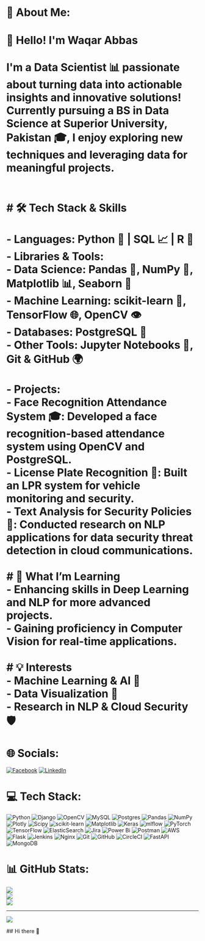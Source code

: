 # 💫 About Me:
# 👋 Hello! I'm Waqar Abbas<br><br>I'm a **Data Scientist** 📊 passionate about turning data into actionable insights and innovative solutions! Currently pursuing a **BS in Data Science at Superior University, Pakistan** 🎓, I enjoy exploring new techniques and leveraging data for meaningful projects. <br><br><br># 🛠️ Tech Stack & Skills<br><br>- **Languages**: Python 🐍 | SQL 📈 | R 📐<br>- **Libraries & Tools**: <br>    - Data Science: Pandas 🐼, NumPy 🔢, Matplotlib 📊, Seaborn 🌈<br>    - Machine Learning: scikit-learn 🤖, TensorFlow 🌐, OpenCV 👁️<br>    - Databases: PostgreSQL 🐘<br>    - Other Tools: Jupyter Notebooks 📒, Git & GitHub 🌍<br><br>- **Projects**:<br>    - **Face Recognition Attendance System** 🎓: Developed a face recognition-based attendance system using OpenCV and PostgreSQL.<br>    - **License Plate Recognition** 🚗: Built an LPR system for vehicle monitoring and security.<br>    - **Text Analysis for Security Policies** 🔐: Conducted research on NLP applications for data security threat detection in cloud communications.<br><br># 🌱 What I’m Learning<br>- Enhancing skills in **Deep Learning** and **NLP** for more advanced projects.<br>- Gaining proficiency in **Computer Vision** for real-time applications.<br><br># 💡 Interests<br>- **Machine Learning** & **AI** 🤖<br>- **Data Visualization** 🎨<br>- **Research** in NLP & Cloud Security 🛡️


# 🌐 Socials:
[![Facebook](https://img.shields.io/badge/Facebook-%231877F2.svg?logo=Facebook&logoColor=white)](https://facebook.com/waqar.abbas.7359) [![LinkedIn](https://img.shields.io/badge/LinkedIn-%230077B5.svg?logo=linkedin&logoColor=white)](https://linkedin.com/in/waqar-abbas-321594279) 

# 💻 Tech Stack:
![Python](https://img.shields.io/badge/python-3670A0?style=for-the-badge&logo=python&logoColor=ffdd54) ![Django](https://img.shields.io/badge/django-%23092E20.svg?style=for-the-badge&logo=django&logoColor=white) ![OpenCV](https://img.shields.io/badge/opencv-%23white.svg?style=for-the-badge&logo=opencv&logoColor=white) ![MySQL](https://img.shields.io/badge/mysql-4479A1.svg?style=for-the-badge&logo=mysql&logoColor=white) ![Postgres](https://img.shields.io/badge/postgres-%23316192.svg?style=for-the-badge&logo=postgresql&logoColor=white) ![Pandas](https://img.shields.io/badge/pandas-%23150458.svg?style=for-the-badge&logo=pandas&logoColor=white) ![NumPy](https://img.shields.io/badge/numpy-%23013243.svg?style=for-the-badge&logo=numpy&logoColor=white) ![Plotly](https://img.shields.io/badge/Plotly-%233F4F75.svg?style=for-the-badge&logo=plotly&logoColor=white) ![Scipy](https://img.shields.io/badge/SciPy-%230C55A5.svg?style=for-the-badge&logo=scipy&logoColor=%white) ![scikit-learn](https://img.shields.io/badge/scikit--learn-%23F7931E.svg?style=for-the-badge&logo=scikit-learn&logoColor=white) ![Matplotlib](https://img.shields.io/badge/Matplotlib-%23ffffff.svg?style=for-the-badge&logo=Matplotlib&logoColor=black) ![Keras](https://img.shields.io/badge/Keras-%23D00000.svg?style=for-the-badge&logo=Keras&logoColor=white) ![mlflow](https://img.shields.io/badge/mlflow-%23d9ead3.svg?style=for-the-badge&logo=numpy&logoColor=blue) ![PyTorch](https://img.shields.io/badge/PyTorch-%23EE4C2C.svg?style=for-the-badge&logo=PyTorch&logoColor=white) ![TensorFlow](https://img.shields.io/badge/TensorFlow-%23FF6F00.svg?style=for-the-badge&logo=TensorFlow&logoColor=white) ![ElasticSearch](https://img.shields.io/badge/-ElasticSearch-005571?style=for-the-badge&logo=elasticsearch) ![Jira](https://img.shields.io/badge/jira-%230A0FFF.svg?style=for-the-badge&logo=jira&logoColor=white) ![Power Bi](https://img.shields.io/badge/power_bi-F2C811?style=for-the-badge&logo=powerbi&logoColor=black) ![Postman](https://img.shields.io/badge/Postman-FF6C37?style=for-the-badge&logo=postman&logoColor=white) ![AWS](https://img.shields.io/badge/AWS-%23FF9900.svg?style=for-the-badge&logo=amazon-aws&logoColor=white) ![Flask](https://img.shields.io/badge/flask-%23000.svg?style=for-the-badge&logo=flask&logoColor=white) ![Jenkins](https://img.shields.io/badge/jenkins-%232C5263.svg?style=for-the-badge&logo=jenkins&logoColor=white) ![Nginx](https://img.shields.io/badge/nginx-%23009639.svg?style=for-the-badge&logo=nginx&logoColor=white) ![Git](https://img.shields.io/badge/git-%23F05033.svg?style=for-the-badge&logo=git&logoColor=white) ![GitHub](https://img.shields.io/badge/github-%23121011.svg?style=for-the-badge&logo=github&logoColor=white) ![CircleCI](https://img.shields.io/badge/circleci-%23161616.svg?style=for-the-badge&logo=circleci&logoColor=white) ![FastAPI](https://img.shields.io/badge/FastAPI-005571?style=for-the-badge&logo=fastapi) ![MongoDB](https://img.shields.io/badge/MongoDB-%234ea94b.svg?style=for-the-badge&logo=mongodb&logoColor=white)
# 📊 GitHub Stats:
![](https://github-readme-stats.vercel.app/api?username=WaqarAbbas12&theme=dark&hide_border=false&include_all_commits=false&count_private=false)<br/>
![](https://github-readme-streak-stats.herokuapp.com/?user=WaqarAbbas12&theme=dark&hide_border=false)<br/>
![](https://github-readme-stats.vercel.app/api/top-langs/?username=WaqarAbbas12&theme=dark&hide_border=false&include_all_commits=false&count_private=false&layout=compact)

---
[![](https://visitcount.itsvg.in/api?id=WaqarAbbas12&icon=0&color=0)](https://visitcount.itsvg.in)

<!-- Proudly created with GPRM ( https://gprm.itsvg.in ) -->## Hi there 👋

<!--
**WaqarAbbas12/WaqarAbbas12** is a ✨ _special_ ✨ repository because its `README.md` (this file) appears on your GitHub profile.

Here are some ideas to get you started:

- 🔭 I’m currently working on ...
- 🌱 I’m currently learning ...
- 👯 I’m looking to collaborate on ...
- 🤔 I’m looking for help with ...
- 💬 Ask me about ...
- 📫 How to reach me: ...
- 😄 Pronouns: ...
- ⚡ Fun fact: ...
-->
